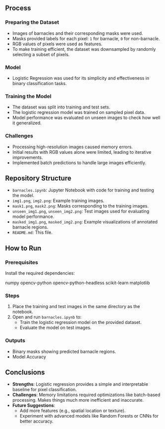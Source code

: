 

## Process

### Preparing the Dataset
- Images of barnacles and their corresponding masks were used.
- Masks provided labels for each pixel: `1` for barnacle, `0` for non-barnacle.
- RGB values of pixels were used as features.
- To make training efficient, the dataset was downsampled by randomly selecting a subset of pixels.

### Model
- Logistic Regression was used for its simplicity and effectiveness in binary classification tasks.

### Training the Model
- The dataset was split into training and test sets.
- The logistic regression model was trained on sampled pixel data.
- Model performance was evaluated on unseen images to check how well it generalized.

### Challenges
- Processing high-resolution images caused memory errors.
- Initial results with RGB values alone were limited, leading to iterative improvements.
- Implemented batch predictions to handle large images efficiently.

## Repository Structure

- `barnacles.ipynb`: Jupyter Notebook with code for training and testing the model.
- `img1.png`, `img2.png`: Example training images.
- `mask1.png`, `mask2.png`: Masks corresponding to the training images.
- `unseen_img1.png`, `unseen_img2.png`: Test images used for evaluating model performance.
- `masked_img1.png`, `masked_img2.png`: Example visualizations of annotated barnacle regions.
- `README.md`: This file.

## How to Run

### Prerequisites
Install the required dependencies:

numpy 
opencv-python 
opencv-python-headless 
scikit-learn
matplotlib

### Steps
1. Place the training and test images in the same directory as the notebook.
2. Open and run `barnacles.ipynb` to:
   - Train the logistic regression model on the provided dataset.
   - Evaluate the model on test images.

### Outputs
- Binary masks showing predicted barnacle regions.
- Model Accuracy

## Conclusions
- **Strengths**: Logistic regression provides a simple and interpretable baseline for pixel classification.
- **Challenges**: Memory limitations required optimizations like batch-based processing. Makes things much more inefficient and inaccurate.
- **Future Suggestions**:
  - Add more features (e.g., spatial location or texture).
  - Experiment with advanced models like Random Forests or CNNs for better accuracy.